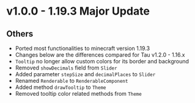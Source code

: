 # v1.0.0 - 1.19.3 Major Update
## Others
- Ported most functionalities to minecraft version 1.19.3
- Changes below are the differences compared for Tau v1.2.0 - 1.16.x
- `Tooltip` no longer allow custom colors for its border and background
- Removed `showDecimals` field from `Slider`
- Added parameter `stepSize` and `decimalPlaces` to `Slider`
- Renamed `Renderable` to `RenderableComponent`
- Added method `drawTooltip` to `Theme`
- Removed tooltip color related methods from `Theme`
